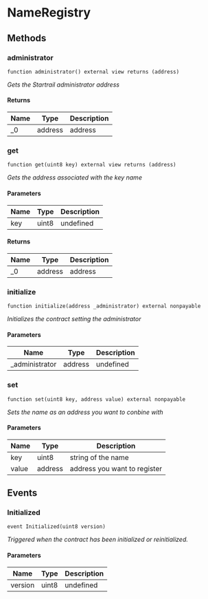 # NameRegistry









## Methods

### administrator

```solidity
function administrator() external view returns (address)
```



*Gets the Startrail administrator address*


#### Returns

| Name | Type | Description |
|---|---|---|
| _0 | address | address |

### get

```solidity
function get(uint8 key) external view returns (address)
```



*Gets the address associated with the key name*

#### Parameters

| Name | Type | Description |
|---|---|---|
| key | uint8 | undefined |

#### Returns

| Name | Type | Description |
|---|---|---|
| _0 | address | address |

### initialize

```solidity
function initialize(address _administrator) external nonpayable
```



*Initializes the contract setting the administrator*

#### Parameters

| Name | Type | Description |
|---|---|---|
| _administrator | address | undefined |

### set

```solidity
function set(uint8 key, address value) external nonpayable
```



*Sets the name as an address you want to conbine with*

#### Parameters

| Name | Type | Description |
|---|---|---|
| key | uint8 | string of the name |
| value | address | address you want to register |



## Events

### Initialized

```solidity
event Initialized(uint8 version)
```



*Triggered when the contract has been initialized or reinitialized.*

#### Parameters

| Name | Type | Description |
|---|---|---|
| version  | uint8 | undefined |



